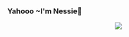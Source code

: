 ### Yahooo ~I'm Nessie👋
<p align="center">
    <a href="https://github.com/ImNessie23">
        <img src="https://avatars.githubusercontent.com/u/78487085?s=400&u=04d7f7ad1eae3bb7f9c102967e3e33aa63b20658&v=4">
    </a>
</p>

